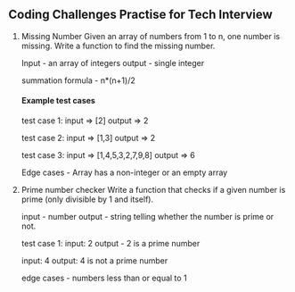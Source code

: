 ## Coding Challenges Practise for Tech Interview

1. Missing Number
   Given an array of numbers from 1 to n, one number is missing.
   Write a function to find the missing number.

   Input - an array of integers
   output - single integer

   summation formula - n\*(n+1)/2

   #### Example test cases

   test case 1:
   input => [2]
   output => 2

   test case 2:
   input => [1,3]
   output => 2

   test case 3:
   input => [1,4,5,3,2,7,9,8]
   output => 6

   Edge cases - Array has a non-integer or an empty array

2. Prime number checker
   Write a function that checks if a given number is prime (only divisible by 1 and itself).

   input - number
   output - string telling whether the number is prime or not.

   test case 1:
   input: 2
   output - 2 is a prime number

   input: 4
   output: 4 is not a prime number

   edge cases - numbers less than or equal to 1

